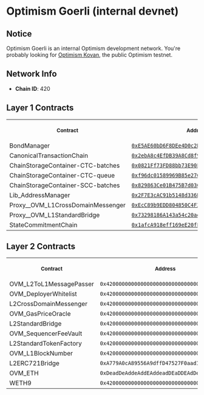 # Optimism Goerli (internal devnet)
## Notice
Optimism Goerli is an internal Optimism development network. You're probably looking for [Optimism Kovan](../kovan#readme), the public Optimism testnet.
## Network Info
- **Chain ID**: 420
## Layer 1 Contracts
<table>
<tr>
<th>
<img width="506px" height="0px" />
<p><small>Contract</small></p>
</th>
<th>
<img width="506px" height="0px" />
<p><small>Address</small></p>
</th>
</tr>
<tr>
<td>
BondManager
</td>
<td align="center">
<a href="https://goerli.etherscan.io/address/0xE5AE60bD6F8DEe4D0c2BC9268e23B92F1cacC58F">
<code>0xE5AE60bD6F8DEe4D0c2BC9268e23B92F1cacC58F</code>
</a>
</td>
</tr>
<tr>
<td>
CanonicalTransactionChain
</td>
<td align="center">
<a href="https://goerli.etherscan.io/address/0x2ebA8c4EfDB39A8Cd8f9eD65c50ec079f7CEBD81">
<code>0x2ebA8c4EfDB39A8Cd8f9eD65c50ec079f7CEBD81</code>
</a>
</td>
</tr>
<tr>
<td>
ChainStorageContainer-CTC-batches
</td>
<td align="center">
<a href="https://goerli.etherscan.io/address/0x0821Ff73FD88bb73E90F2Ea459B57430dff731Dd">
<code>0x0821Ff73FD88bb73E90F2Ea459B57430dff731Dd</code>
</a>
</td>
</tr>
<tr>
<td>
ChainStorageContainer-CTC-queue
</td>
<td align="center">
<a href="https://goerli.etherscan.io/address/0xf96dc01589969B85e27017F1bC449CB981eED9C8">
<code>0xf96dc01589969B85e27017F1bC449CB981eED9C8</code>
</a>
</td>
</tr>
<tr>
<td>
ChainStorageContainer-SCC-batches
</td>
<td align="center">
<a href="https://goerli.etherscan.io/address/0x829863Ce01B475B7d030539d2181d49E7A4b8aD9">
<code>0x829863Ce01B475B7d030539d2181d49E7A4b8aD9</code>
</a>
</td>
</tr>
<tr>
<td>
Lib_AddressManager
</td>
<td align="center">
<a href="https://goerli.etherscan.io/address/0x2F7E3cAC91b5148d336BbffB224B4dC79F09f01D">
<code>0x2F7E3cAC91b5148d336BbffB224B4dC79F09f01D</code>
</a>
</td>
</tr>
<tr>
<td>
Proxy__OVM_L1CrossDomainMessenger
</td>
<td align="center">
<a href="https://goerli.etherscan.io/address/0xEcC89b9EDD804850C4F343A278Be902be11AaF42">
<code>0xEcC89b9EDD804850C4F343A278Be902be11AaF42</code>
</a>
</td>
</tr>
<tr>
<td>
Proxy__OVM_L1StandardBridge
</td>
<td align="center">
<a href="https://goerli.etherscan.io/address/0x73298186A143a54c20ae98EEE5a025bD5979De02">
<code>0x73298186A143a54c20ae98EEE5a025bD5979De02</code>
</a>
</td>
</tr>
<tr>
<td>
StateCommitmentChain
</td>
<td align="center">
<a href="https://goerli.etherscan.io/address/0x1afcA918eff169eE20fF8AB6Be75f3E872eE1C1A">
<code>0x1afcA918eff169eE20fF8AB6Be75f3E872eE1C1A</code>
</a>
</td>
</tr>
</table>

## Layer 2 Contracts
<table>
<tr>
<th>
<img width="506px" height="0px" />
<p><small>Contract</small></p>
</th>
<th>
<img width="506px" height="0px" />
<p><small>Address</small></p>
</th>
</tr>
<tr>
<td>
OVM_L2ToL1MessagePasser
</td>
<td align="center">
<code>0x4200000000000000000000000000000000000000</code>
</td>
</tr>
<tr>
<td>
OVM_DeployerWhitelist
</td>
<td align="center">
<code>0x4200000000000000000000000000000000000002</code>
</td>
</tr>
<tr>
<td>
L2CrossDomainMessenger
</td>
<td align="center">
<code>0x4200000000000000000000000000000000000007</code>
</td>
</tr>
<tr>
<td>
OVM_GasPriceOracle
</td>
<td align="center">
<code>0x420000000000000000000000000000000000000F</code>
</td>
</tr>
<tr>
<td>
L2StandardBridge
</td>
<td align="center">
<code>0x4200000000000000000000000000000000000010</code>
</td>
</tr>
<tr>
<td>
OVM_SequencerFeeVault
</td>
<td align="center">
<code>0x4200000000000000000000000000000000000011</code>
</td>
</tr>
<tr>
<td>
L2StandardTokenFactory
</td>
<td align="center">
<code>0x4200000000000000000000000000000000000012</code>
</td>
</tr>
<tr>
<td>
OVM_L1BlockNumber
</td>
<td align="center">
<code>0x4200000000000000000000000000000000000013</code>
</td>
</tr>
<tr>
<td>
L2ERC721Bridge
</td>
<td align="center">
<code>0xA779A0cA89556A9dffD47527F0aad1c2e0d66e46</code>
</td>
</tr>
<tr>
<td>
OVM_ETH
</td>
<td align="center">
<code>0xDeadDeAddeAddEAddeadDEaDDEAdDeaDDeAD0000</code>
</td>
</tr>
<tr>
<td>
WETH9
</td>
<td align="center">
<code>0x4200000000000000000000000000000000000006</code>
</td>
</tr>
</table>

